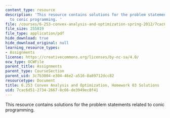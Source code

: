 ```yaml
---
content_type: resource
description: 'This resource contains solutions for the problem statements related
  to conic programming. '
file: /courses/6-253-convex-analysis-and-optimization-spring-2012/7cac6d51273426678c66de3949ec8f41_MIT6_253S12_hw03_sol.pdf
file_size: 255819
file_type: application/pdf
hide_download: true
hide_download_original: null
learning_resource_types:
- Assignments
license: https://creativecommons.org/licenses/by-nc-sa/4.0/
ocw_type: OCWFile
parent_title: Assignments
parent_type: CourseSection
parent_uid: 3c7b3804-e304-46e2-a516-8a89712dcc82
resourcetype: Document
title: 6.253 Convex Analysis and Optimization, Homework 03 Solutions
uid: 7cac6d51-2734-2667-8c66-de3949ec8f41
---
```

This resource contains solutions for the problem statements related to conic programming. 